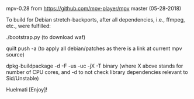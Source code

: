 mpv-0.28 from https://github.com/mpv-player/mpv master (05-28-2018)

To build for Debian stretch-backports, after all dependencies,
 i.e., ffmpeg, etc., were fulfilled:

./bootstrap.py
(to download waf)

quilt push -a
(to apply all debian/patches as there is a link at current mpv source)

dpkg-buildpackage -d -F -us -uc -jX -T binary
(where X above stands for number of CPU cores,
 and -d to not check library dependencies relevant to Sid/Unstable)


Huelmati [Enjoy]!

